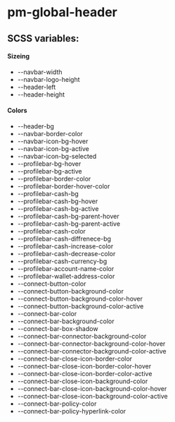 # pm-global-header

## SCSS variables:

#### Sizeing

- --navbar-width
- --navbar-logo-height
- --header-left
- --header-height

#### Colors

- --header-bg
- --navbar-border-color
- --navbar-icon-bg-hover
- --navbar-icon-bg-active
- --navbar-icon-bg-selected
- --profilebar-bg-hover
- --profilebar-bg-active
- --profilebar-border-color
- --profilebar-border-hover-color
- --profilebar-cash-bg
- --profilebar-cash-bg-hover
- --profilebar-cash-bg-active
- --profilebar-cash-bg-parent-hover
- --profilebar-cash-bg-parent-active
- --profilebar-cash-color
- --profilebar-cash-diffrenece-bg
- --profilebar-cash-increase-color
- --profilebar-cash-decrease-color
- --profilebar-cash-currency-bg
- --profilebar-account-name-color
- --profilebar-wallet-address-color
- --connect-button-color
- --connect-button-background-color
- --connect-button-background-color-hover
- --connect-button-background-color-active
- --connect-bar-color
- --connect-bar-background-color
- --connect-bar-box-shadow
- --connect-bar-connector-background-color
- --connect-bar-connector-background-color-hover
- --connect-bar-connector-background-color-active
- --connect-bar-close-icon-border-color
- --connect-bar-close-icon-border-color-hover
- --connect-bar-close-icon-border-color-active
- --connect-bar-close-icon-background-color
- --connect-bar-close-icon-background-color-hover
- --connect-bar-close-icon-background-color-active
- --connect-bar-policy-color
- --connect-bar-policy-hyperlink-color
